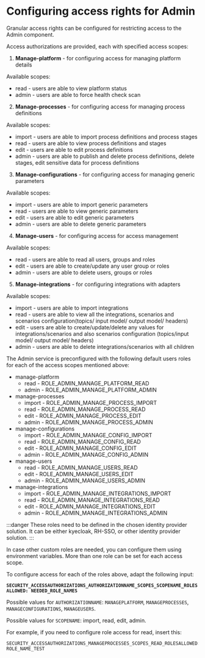 # Configuring access rights for Admin

Granular access rights can be configured for restricting access to the Admin component.

Access authorizations are provided, each with specified access scopes:

1. **Manage-platform** - for configuring access for managing platform details

Available scopes:

* read - users are able to view platform status
* admin - users are able to force health check scan

2. **Manage-processes** - for configuring access for managing process definitions

Available scopes:

* import - users are able to import process definitions and process stages
* read - users are able to view process definitions and stages
* edit - users are able to edit process definitions
* admin - users are able to publish and delete process definitions, delete stages, edit sensitive data for process definitions

3. **Manage-configurations** - for configuring access for managing generic parameters

Available scopes:

* import - users are able to import generic parameters
* read - users are able to view generic parameters
* edit - users are able to edit generic parameters
* admin - users are able to delete generic parameters

4. **Manage-users** - for configuring access for access management

Available scopes:

* read - users are able to read all users, groups and roles&#x20;
* edit - users are able to create/update any user group or roles
* admin - users are able to delete users, groups or roles

5. **Manage-integrations** - for configuring integrations with adapters

Available scopes:

* import - users are able to import integrations
* read - users are able to view all the integrations, scenarios and scenarios configuration(topics/ input model/ output model/ headers)
* edit - users are able to create/update/delete any values for integrations/scenarios and also scenarios configuration (topics/input model/ output model/ headers)
* admin - users are able to delete integrations/scenarios with all children

The Admin service is preconfigured with the following default users roles for each of the access scopes mentioned above:

* manage-platform
  * read - ROLE\_ADMIN\_MANAGE\_PLATFORM\_READ
  * admin - ROLE\_ADMIN\_MANAGE\_PLATFORM\_ADMIN
* manage-processes
  * import - ROLE\_ADMIN\_MANAGE\_PROCESS\_IMPORT
  * read - ROLE\_ADMIN\_MANAGE\_PROCESS\_READ
  * edit - ROLE\_ADMIN\_MANAGE\_PROCESS\_EDIT
  * admin - ROLE\_ADMIN\_MANAGE\_PROCESS\_ADMIN
* manage-configurations
  * import - ROLE\_ADMIN\_MANAGE\_CONFIG\_IMPORT
  * read - ROLE\_ADMIN\_MANAGE\_CONFIG\_READ
  * edit - ROLE\_ADMIN\_MANAGE\_CONFIG\_EDIT
  * admin - ROLE\_ADMIN\_MANAGE\_CONFIG\_ADMIN
* manage-users
  * read - ROLE\_ADMIN\_MANAGE\_USERS\_READ
  * edit - ROLE\_ADMIN\_MANAGE\_USERS\_EDIT
  * admin - ROLE\_ADMIN\_MANAGE\_USERS\_ADMIN
* manage-integrations
  * import - ROLE\_ADMIN\_MANAGE\_INTEGRATIONS\_IMPORT
  * read - ROLE\_ADMIN\_MANAGE\_INTEGRATIONS\_READ
  * edit - ROLE\_ADMIN\_MANAGE\_INTEGRATIONS\_EDIT
  * admin - ROLE\_ADMIN\_MANAGE\_INTEGRATIONS\_ADMIN

:::danger
These roles need to be defined in the chosen identity provider solution. It can be either kyecloak, RH-SSO, or other identity provider solution.
:::

In case other custom roles are needed, you can configure them using environment variables. More than one role can be set for each access scope.

To configure access for each of the roles above, adapt the following input:

**`SECURITY_ACCESSAUTHORIZATIONS_AUTHORIZATIONNAME_SCOPES_SCOPENAME_ROLESALLOWED: NEEDED_ROLE_NAMES`**

Possible values for `AUTHORIZATIONNAME`: `MANAGEPLATFORM`, `MANAGEPROCESSES`, `MANAGECONFIGURATIONS`, `MANAGEUSERS`.

Possible values for `SCOPENAME`: import, read, edit, admin.

For example, if you need to configure role access for read, insert this:

```
SECURITY_ACCESSAUTHORIZATIONS_MANAGEPROCESSES_SCOPES_READ_ROLESALLOWED: ROLE_NAME_TEST
```
